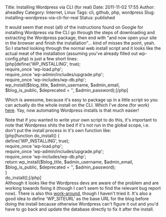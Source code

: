 Title: Installing Wordpress via CLI (for real)
Date: 2011-11-02 17:55
Author: aheadley
Category: Internet, Linux
Tags: cli, github, php, wordpress
Slug: installing-wordpress-via-cli-for-real
Status: published

It would seem that most (all) of the instructions found on Google for
installing Wordpress via the CLI go through the steps of downloading and
extracting the Wordpress package, then end with "and now open your site
in the browser and finish the installation"... kind of misses the point,
yeah. So I started looking through the normal web install script and it
looks like the actual meat of the installation (assuming you've already
filled out wp-config.php) is just a few short lines:  
[php]define('WP\_INSTALLING', true);  
require\_once 'wp-load.php';  
require\_once 'wp-admin/includes/upgrade.php';  
require\_once 'wp-includes/wp-db.php';  
wp\_install(\$blog\_title, \$admin\_username, \$admin\_email,  
\$blog\_is\_public, \$deprecated = '', \$admin\_password);[/php]

Which is awesome, because it's easy to package up in a little script so
you can actually do the whole install on the CLI. Which I've done (for
work)
[here](https://github.com/nexcess/wordpress-cli-installer "GitHub").
Yay, now automating Wordpress installs is that much easier!

Note that if you wanted to write your own script to do this, it's
important to note that Wordpress shits the bed if it's not run in the
global scope, i.e. don't put the install process in it's own function
like:  
[php]function do\_install() {  
define('WP\_INSTALLING', true);  
require\_once 'wp-load.php';  
require\_once 'wp-admin/includes/upgrade.php';  
require\_once 'wp-includes/wp-db.php';  
return wp\_install(\$blog\_title, \$admin\_username, \$admin\_email,  
\$blog\_is\_public, \$deprecated = '', \$admin\_password);  
}  
do\_install();[/php]  
Although it looks like the Wordpress devs are aware of the problem and
are working towards fixing it (though I can't seem to find the relevant
bug report now). There is also this
[work-around](https://gist.github.com/942539 "GitHub"), though I haven't
tried it. It's also a good idea to define 'WP\_SITEURL' as the base URL
for the blog before doing the install because otherwise Wordpress can't
figure it out and you'd have to go back and update the database directly
to fix it after the install.
